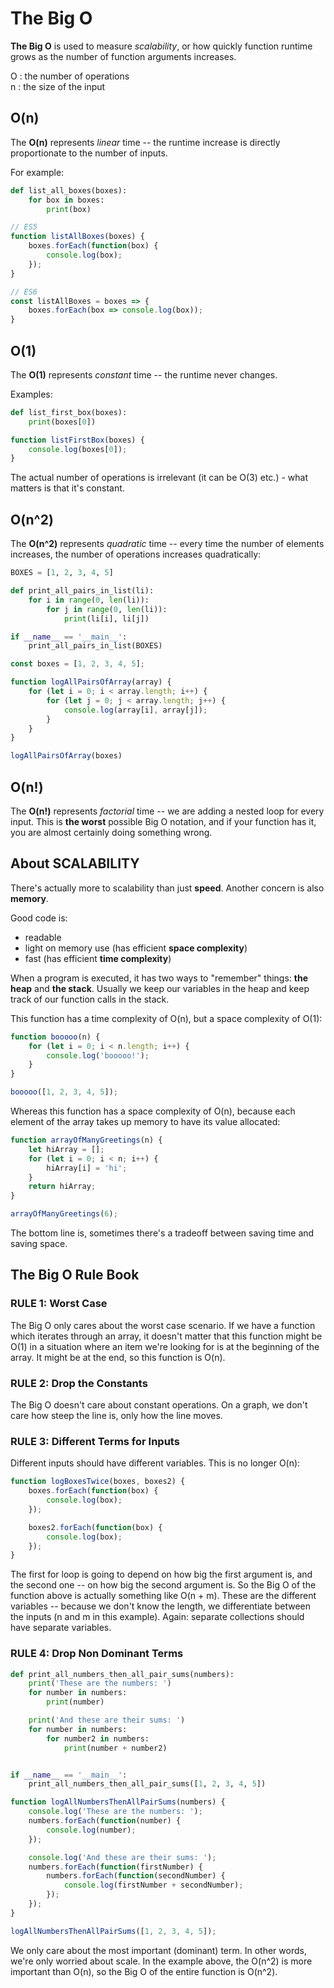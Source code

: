 # The Big O

**The Big O** is used to measure *scalability*, or how quickly function runtime grows as the number of function arguments increases.  
  
O : the number of operations  
n : the size of the input  

## O(n)

The **O(n)** represents *linear* time -- the runtime increase is directly proportionate to the number of inputs.  

For example:  
  
```python
def list_all_boxes(boxes):
    for box in boxes:
        print(box)
```

```javascript
// ES5
function listAllBoxes(boxes) {
    boxes.forEach(function(box) {
        console.log(box);
    });
}

// ES6
const listAllBoxes = boxes => {
    boxes.forEach(box => console.log(box));
}
```

## O(1)

The **O(1)** represents *constant* time -- the runtime never changes.  
  
Examples:  
  
```python
def list_first_box(boxes):
    print(boxes[0])
```

```javascript
function listFirstBox(boxes) {
    console.log(boxes[0]);
}
```

The actual number of operations is irrelevant (it can be O(3) etc.) - what matters is that it's constant.

## O(n^2)

The **O(n^2)** represents *quadratic* time -- every time the number of elements increases, the number of operations increases quadratically:

```python
BOXES = [1, 2, 3, 4, 5]

def print_all_pairs_in_list(li):
    for i in range(0, len(li)):
        for j in range(0, len(li)):
            print(li[i], li[j])

if __name__ == '__main__':
    print_all_pairs_in_list(BOXES)
```

```javascript
const boxes = [1, 2, 3, 4, 5];

function logAllPairsOfArray(array) {
    for (let i = 0; i < array.length; i++) {
        for (let j = 0; j < array.length; j++) {
            console.log(array[i], array[j]);
        }
    }
}

logAllPairsOfArray(boxes)
```

## O(n!)

The **O(n!)** represents *factorial* time -- we are adding a nested loop for every input. This is **the worst** possible Big O notation, and if your function has it, you are almost certainly doing something wrong.


## About SCALABILITY

There's actually more to scalability than just **speed**. Another concern is also **memory**.  
  
Good code is:
* readable
* light on memory use (has efficient **space complexity**)
* fast (has efficient **time complexity**)
  
When a program is executed, it has two ways to "remember" things: **the heap** and **the stack**. Usually we keep our variables in the heap and keep track of our function calls in the stack.

This function has a time complexity of O(n), but a space complexity of O(1):

```javascript
function booooo(n) {
    for (let i = 0; i < n.length; i++) {
        console.log('booooo!');
    }
}

booooo([1, 2, 3, 4, 5]);
```

Whereas this function has a space complexity of O(n), because each element of the array takes up memory to have its value allocated:

```javascript
function arrayOfManyGreetings(n) {
    let hiArray = [];
    for (let i = 0; i < n; i++) {
        hiArray[i] = 'hi';
    }
    return hiArray;
}

arrayOfManyGreetings(6);
```

The bottom line is, sometimes there's a tradeoff between saving time and saving space.

## The Big O Rule Book

### RULE 1: Worst Case

The Big O only cares about the worst case scenario. If we have a function which iterates through an array, it doesn't matter that this function might be O(1) in a situation where an item we're looking for is at the beginning of the array. It might be at the end, so this function is O(n).

### RULE 2: Drop the Constants

The Big O doesn't care about constant operations. On a graph, we don't care how steep the line is, only how the line moves.

### RULE 3: Different Terms for Inputs

Different inputs should have different variables. This is no longer O(n):

```javascript
function logBoxesTwice(boxes, boxes2) {
    boxes.forEach(function(box) {
        console.log(box);
    });

    boxes2.forEach(function(box) {
        console.log(box);
    });
}
```

The first for loop is going to depend on how big the first argument is, and the second one -- on how big the second argument is. So the Big O of the function above is actually something like O(n + m). These are the different variables -- because we don't know the length, we differentiate between the inputs (n and m in this example). Again: separate collections should have separate variables.

### RULE 4: Drop Non Dominant Terms

```python
def print_all_numbers_then_all_pair_sums(numbers):
    print('These are the numbers: ')
    for number in numbers:
        print(number)

    print('And these are their sums: ')
    for number in numbers:
        for number2 in numbers:
            print(number + number2)


if __name__ == '__main__':
    print_all_numbers_then_all_pair_sums([1, 2, 3, 4, 5])
```

```javascript
function logAllNumbersThenAllPairSums(numbers) {
    console.log('These are the numbers: ');
    numbers.forEach(function(number) {
        console.log(number);
    });

    console.log('And these are their sums: ');
    numbers.forEach(function(firstNumber) {
        numbers.forEach(function(secondNumber) {
            console.log(firstNumber + secondNumber);
        });
    });
}

logAllNumbersThenAllPairSums([1, 2, 3, 4, 5]);
```

We only care about the most important (dominant) term. In other words, we're only worried about scale. In the example above, the O(n^2) is more important than O(n), so the Big O of the entire function is O(n^2).

